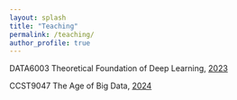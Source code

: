 ```yaml
---
layout: splash
title: "Teaching"
permalink: /teaching/
author_profile: true
---
```


DATA6003 Theoretical Foundation of Deep Learning, [2023](https://difanzou.github.io/teaching/2023-fall-teaching)

CCST9047 The Age of Big Data, [2024](https://difanzou.github.io/teaching/2024-spring-teaching)



